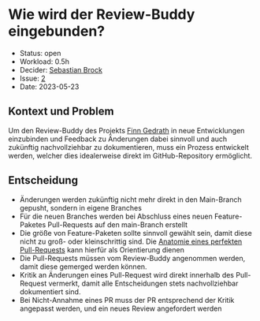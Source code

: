 # Wie wird der Review-Buddy eingebunden?

* Status: open
* Workload: 0.5h
* Decider: [Sebastian Brock](https://github.com/sebastianbroc)
* Issue: [2](https://github.com/mi-classroom/mi-master-wt-beiboot-2023/issues/2)
* Date: 2023-05-23

## Kontext und Problem

Um den Review-Buddy des Projekts [Finn Gedrath](https://github.com/finnge) in neue Entwicklungen einzubinden und Feedback zu Änderungen dabei sinnvoll und auch zukünftig nachvollziehbar zu dokumentieren, muss ein Prozess entwickelt werden, welcher dies idealerweise direkt im GitHub-Repository ermöglicht.

## Entscheidung

* Änderungen werden zukünftig nicht mehr direkt in den Main-Branch gepusht, sondern in eigene Branches
* Für die neuen Branches werden bei Abschluss eines neuen Feature-Paketes Pull-Requests auf den main-Branch erstellt
* Die größe von Feature-Paketen sollte sinnvoll gewählt sein, damit diese nicht zu groß- oder kleinschrittig sind. Die [Anatomie eines perfekten Pull-Requests](https://hugooodias.medium.com/the-anatomy-of-a-perfect-pull-request-567382bb6067) kann hierfür als Orientierung dienen
* Die Pull-Requests müssen vom Review-Buddy angenommen werden, damit diese gemerged werden können.
* Kritik an Änderungen eines Pull-Request wird direkt innerhalb des Pull-Request vermerkt, damit alle Entscheidungen stets nachvollziehbar dokumentiert sind.
* Bei Nicht-Annahme eines PR muss der PR entsprechend der Kritik angepasst werden, und ein neues Review angefordert werden
